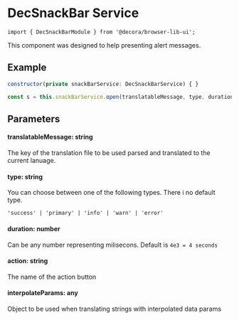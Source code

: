 # DecSnackBar Service

`import { DecSnackBarModule } from '@decora/browser-lib-ui';`

This component was designed to help presenting alert messages.

## Example

```javascript
constructor(private snackBarService: DecSnackBarService) { }

const s = this.snackBarService.open(translatableMessage, type, duration, action);
```

## Parameters

#### translatableMessage: string
The key of the translation file to be used parsed and translated to the current lanuage.

#### type: string
You can choose between one of the following types. There i no default type.

`'success' | 'primary' | 'info' | 'warn' | 'error'`

#### duration: number
Can be any number representing milisecons. Default is `4e3 = 4 seconds`

#### action: string
The name of the action button

#### interpolateParams: any
Object to be used when translating strings with interpolated data params
